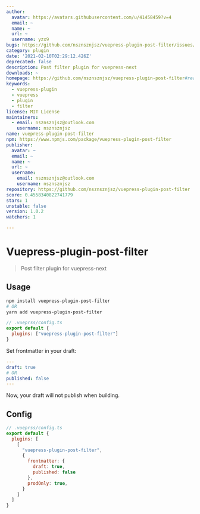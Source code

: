 ```yaml
---
author:
  avatar: https://avatars.githubusercontent.com/u/41458459?v=4
  email: ~
  name: ~
  url: ~
  username: yzx9
bugs: https://github.com/nsznsznjsz/vuepress-plugin-post-filter/issues/new
category: plugin
date: '2021-02-10T02:29:12.426Z'
deprecated: false
description: Post filter plugin for vuepress-next
downloads: ~
homepage: https://github.com/nsznsznjsz/vuepress-plugin-post-filter#readme
keywords:
  - vuepress-plugin
  - vuepress
  - plugin
  - filter
license: MIT License
maintainers:
  - email: nsznsznjsz@outlook.com
    username: nsznsznjsz
name: vuepress-plugin-post-filter
npm: https://www.npmjs.com/package/vuepress-plugin-post-filter
publisher:
  avatar: ~
  email: ~
  name: ~
  url: ~
  username:
    email: nsznsznjsz@outlook.com
    username: nsznsznjsz
repository: https://github.com/nsznsznjsz/vuepress-plugin-post-filter
score: 0.4558340822741779
stars: 1
unstable: false
version: 1.0.2
watchers: 1

---
```


# Vuepress-plugin-post-filter

> Post filter plugin for vuepress-next

## Usage

```bash
npm install vuepress-plugin-post-filter
# OR
yarn add vuepress-plugin-post-filter
```

```js
// .vueprss/config.ts
export default {
  plugins: ["vuepress-plugin-post-filter"]
}
```

Set frontmatter in your draft:

```yaml
---
draft: true
# OR
published: false
---
```

Now, your draft will not publish when building.


## Config

```js
// .vueprss/config.ts
export default {
  plugins: [
    [
      "vuepress-plugin-post-filter",
      {
        frontmatter: {
          draft: true,
          published: false
        },
        prodOnly: true,
      }
    ]
  ]
}
```
